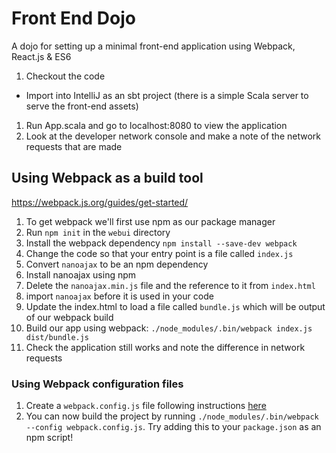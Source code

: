 # Front End Dojo
A dojo for setting up a minimal front-end application using Webpack, React.js &amp; ES6

1. Checkout the code 
  * Import into IntelliJ as an sbt project (there is a simple Scala server to serve the front-end assets)
1. Run App.scala and go to localhost:8080 to view the application
1. Look at the developer network console and make a note of the network requests that are made


## Using Webpack as a build tool
https://webpack.js.org/guides/get-started/

1. To get webpack we'll first use npm as our package manager
1. Run `npm init` in the `webui` directory
1. Install the webpack dependency `npm install --save-dev webpack`
1. Change the code so that your entry point is a file called `index.js`
1. Convert `nanoajax` to be an npm dependency
  1. Install nanoajax using npm
  1. Delete the `nanoajax.min.js` file and the reference to it from `index.html`
  1. import `nanoajax` before it is used in your code
1. Update the index.html to load a file called `bundle.js` which will be output of our webpack build
1. Build our app using webpack: `./node_modules/.bin/webpack index.js dist/bundle.js`
1. Check the application still works and note the difference in network requests

### Using Webpack configuration files

1. Create a `webpack.config.js` file following instructions [here](https://webpack.js.org/guides/get-started/#using-webpack-with-a-config)
1. You can now build the project by running `./node_modules/.bin/webpack --config webpack.config.js`. Try adding this to your `package.json` as an npm script!
  



